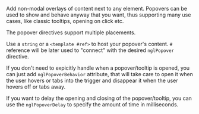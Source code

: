 Add non-modal overlays of content next to any element. Popovers can be used to show and behave anyway that you want, thus supporting many use cases, like classic tooltips, opening on click etc.

The popover directives support multiple placements.

Use a `string` or a `<template #ref>` to host your popover's content. `#` reference will be later used to "connect" with the desired `nglPopover` directive.

If you don't need to expicitly handle when a popover/tooltip is opened, you can just add `nglPopoverBehavior` attribute, that will take care to open it when the user hovers or tabs into the trigger and disappear it when the user hovers off or tabs away.

If you want to delay the opening and closing of the popover/tooltip, you can use the `nglPopoverDelay` to specify the amount of time in milliseconds.
